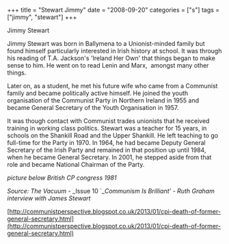 +++
title = "Stewart Jimmy"
date = "2008-09-20"
categories = ["s"]
tags = ["jimmy", "stewart"]
+++

Jimmy Stewart

Jimmy Stewart was born in Ballymena to a Unionist-minded family but found himself particularly interested in Irish history at school. It was through his reading of T.A. Jackson's 'Ireland Her Own' that things began to make sense to him. He went on to read Lenin and Marx,  amongst many other things.

Later on, as a student, he met his future wife who came from a Communist family and became politically active himself. He joined the youth organisation of the Communist Party in Northern Ireland in 1955 and became General Secretary of the Youth Organisation in 1957.

It was though contact with Communist trades unionists that he received training in working class politics. Stewart was a teacher for 15 years, in schools on the Shankill Road and the Upper Shankill. He left teaching to go full-time for the Party in 1970. In 1964, he had became Deputy General Secretary of the Irish Party and remained in that position up until 1984, when he became General Secretary. In 2001, he stepped aside from that role and became National Chairman of the Party. 

_picture below British CP congress 1981_

_Source:_ _The Vacuum -_ _Issue 10 \`__Communism Is Brilliant’ -_ _Ruth Graham_ _interview with James Stewart_

[http://communistperspective.blogspot.co.uk/2013/01/cpi-death-of-former-general-secretary.html](http://communistperspective.blogspot.co.uk/2013/01/cpi-death-of-former-general-secretary.html)
